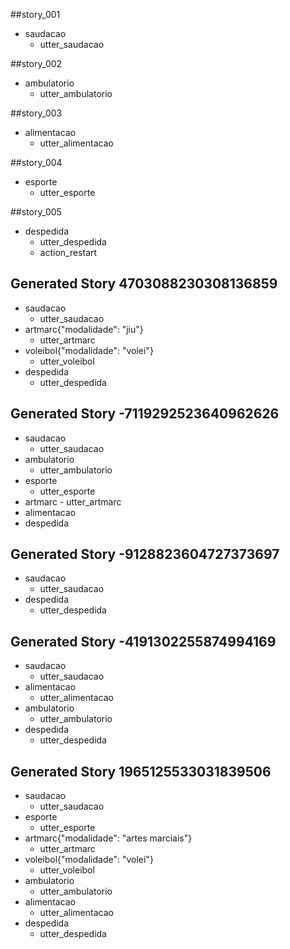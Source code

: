 ##story_001
* saudacao
    - utter_saudacao

##story_002
* ambulatorio
    - utter_ambulatorio

##story_003
* alimentacao
    - utter_alimentacao

##story_004
* esporte
    - utter_esporte

##story_005
* despedida
    - utter_despedida
    - action_restart

## Generated Story 4703088230308136859
* saudacao
    - utter_saudacao
* artmarc{"modalidade": "jiu"}
    - utter_artmarc
* voleibol{"modalidade": "volei"}
    - utter_voleibol
* despedida
    - utter_despedida
## Generated Story -7119292523640962626
* saudacao
    - utter_saudacao
* ambulatorio
    - utter_ambulatorio
* esporte
    - utter_esporte
* artmarc
      - utter_artmarc
* alimentacao
* despedida

## Generated Story -9128823604727373697
* saudacao
    - utter_saudacao
* despedida
    - utter_despedida


## Generated Story -4191302255874994169
* saudacao
    - utter_saudacao
* alimentacao
    - utter_alimentacao
* ambulatorio
    - utter_ambulatorio
* despedida
    - utter_despedida

## Generated Story 1965125533031839506
* saudacao
    - utter_saudacao
* esporte
    - utter_esporte
* artmarc{"modalidade": "artes marciais"}
    - utter_artmarc
* voleibol{"modalidade": "volei"}
    - utter_voleibol
* ambulatorio
    - utter_ambulatorio
* alimentacao
    - utter_alimentacao
* despedida
    - utter_despedida
